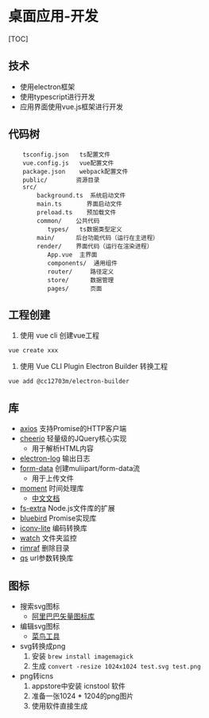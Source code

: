 

# 桌面应用-开发


[TOC]


## 技术
* 使用electron框架
* 使用typescript进行开发
* 应用界面使用vue.js框架进行开发



## 代码树
```
    tsconfig.json   ts配置文件
    vue.config.js   vue配置文件
    package.json    webpack配置文件
    public/        资源目录
    src/
        background.ts  系统启动文件
        main.ts       界面启动文件
        preload.ts    预加载文件
        common/    公共代码
           types/   ts数据类型定义
        main/      后台功能代码（运行在主进程）
        render/    界面代码（运行在渲染进程）
           App.vue  主界面
           components/  通用组件
           router/     路径定义
           store/      数据管理
           pages/      页面
```


## 工程创建
1. 使用 vue cli 创建vue工程
```shell
vue create xxx
```
1. 使用 Vue CLI Plugin Electron Builder 转换工程
```shell
vue add @cc12703m/electron-builder
```



## 库
* [axios](https://github.com/axios/axios) 支持Promise的HTTP客户端
* [cheerio](https://github.com/cheeriojs/cheerio) 轻量级的JQuery核心实现
   * 用于解析HTML内容
* [electron-log](https://github.com/megahertz/electron-log) 输出日志
* [form-data](https://github.com/form-data/form-data) 创建muliipart/form-data流
   * 用于上传文件
* [moment](https://github.com/moment/moment/) 时间处理库
   * [中文文档](http://momentjs.cn/)
* [fs-extra](https://github.com/jprichardson/node-fs-extra) Node.js文件库的扩展
* [bluebird](https://github.com/petkaantonov/bluebird) Promise实现库
* [iconv-lite](https://github.com/ashtuchkin/iconv-lite) 编码转换库
* [watch](https://github.com/mikeal/watch) 文件夹监控
* [rimraf](https://github.com/isaacs/rimraf)  删除目录
* [qs](https://github.com/ljharb/qs) url参数转换库



## 图标
* 搜索svg图标
   * [阿里巴巴矢量图标库](https://www.iconfont.cn/)
* 编辑svg图标
   * [菜鸟工具](https://c.runoob.com/more/svgeditor/)
* svg转换成png
   1. 安装 `brew install imagemagick`
   1. 生成 `convert -resize 1024x1024 test.svg test.png`
* png转icns
   1. appstore中安装 icnstool 软件
   1. 准备一张1024 * 1204的png图片
   1. 使用软件直接生成